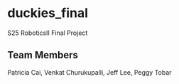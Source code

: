 # duckies_final
S25 RoboticsII Final Project 

## Team Members
Patricia Cai, Venkat Churukupalli, Jeff Lee, Peggy Tobar
